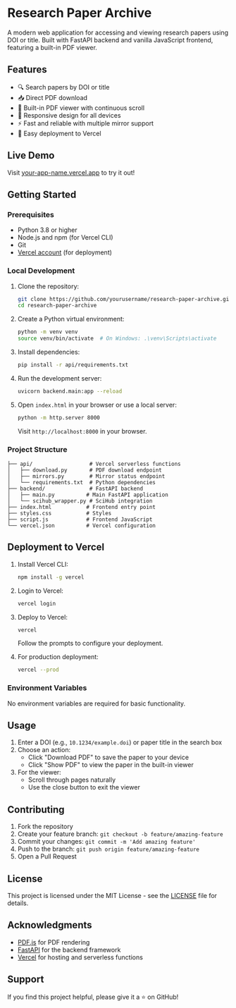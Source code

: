 # Research Paper Archive

A modern web application for accessing and viewing research papers using DOI or title. Built with FastAPI backend and vanilla JavaScript frontend, featuring a built-in PDF viewer.

## Features

- 🔍 Search papers by DOI or title
- 📥 Direct PDF download
- 👀 Built-in PDF viewer with continuous scroll
- 📱 Responsive design for all devices
- ⚡ Fast and reliable with multiple mirror support
- 🚀 Easy deployment to Vercel

## Live Demo

Visit [your-app-name.vercel.app](https://your-app-name.vercel.app) to try it out!

## Getting Started

### Prerequisites

- Python 3.8 or higher
- Node.js and npm (for Vercel CLI)
- Git
- [Vercel account](https://vercel.com/signup) (for deployment)

### Local Development

1. Clone the repository:
   ```bash
   git clone https://github.com/yourusername/research-paper-archive.git
   cd research-paper-archive
   ```

2. Create a Python virtual environment:
   ```bash
   python -m venv venv
   source venv/bin/activate  # On Windows: .\venv\Scripts\activate
   ```

3. Install dependencies:
   ```bash
   pip install -r api/requirements.txt
   ```

4. Run the development server:
   ```bash
   uvicorn backend.main:app --reload
   ```

5. Open `index.html` in your browser or use a local server:
   ```bash
   python -m http.server 8000
   ```

   Visit `http://localhost:8000` in your browser.

### Project Structure

```
├── api/                  # Vercel serverless functions
│   ├── download.py       # PDF download endpoint
│   ├── mirrors.py        # Mirror status endpoint
│   └── requirements.txt  # Python dependencies
├── backend/              # FastAPI backend
│   ├── main.py          # Main FastAPI application
│   └── scihub_wrapper.py # SciHub integration
├── index.html           # Frontend entry point
├── styles.css           # Styles
├── script.js            # Frontend JavaScript
└── vercel.json          # Vercel configuration
```

## Deployment to Vercel

1. Install Vercel CLI:
   ```bash
   npm install -g vercel
   ```

2. Login to Vercel:
   ```bash
   vercel login
   ```

3. Deploy to Vercel:
   ```bash
   vercel
   ```

   Follow the prompts to configure your deployment.

4. For production deployment:
   ```bash
   vercel --prod
   ```

### Environment Variables

No environment variables are required for basic functionality.

## Usage

1. Enter a DOI (e.g., `10.1234/example.doi`) or paper title in the search box
2. Choose an action:
   - Click "Download PDF" to save the paper to your device
   - Click "Show PDF" to view the paper in the built-in viewer
3. For the viewer:
   - Scroll through pages naturally
   - Use the close button to exit the viewer

## Contributing

1. Fork the repository
2. Create your feature branch: `git checkout -b feature/amazing-feature`
3. Commit your changes: `git commit -m 'Add amazing feature'`
4. Push to the branch: `git push origin feature/amazing-feature`
5. Open a Pull Request

## License

This project is licensed under the MIT License - see the [LICENSE](LICENSE) file for details.

## Acknowledgments

- [PDF.js](https://mozilla.github.io/pdf.js/) for PDF rendering
- [FastAPI](https://fastapi.tiangolo.com/) for the backend framework
- [Vercel](https://vercel.com/) for hosting and serverless functions

## Support

If you find this project helpful, please give it a ⭐️ on GitHub!
